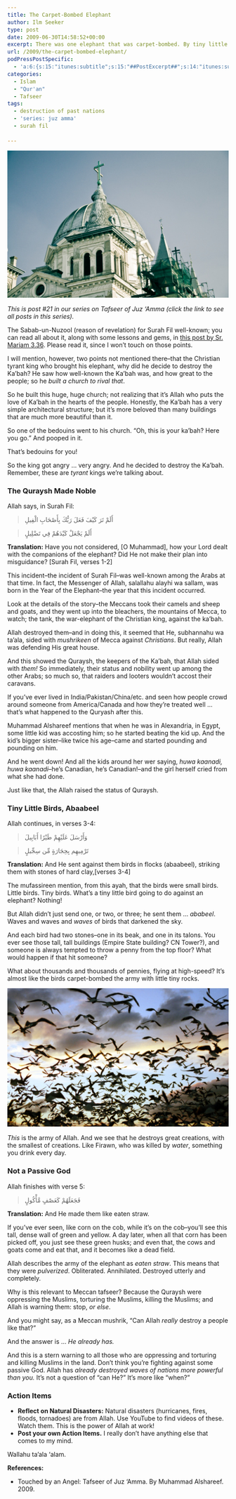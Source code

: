 ```yaml
---
title: The Carpet-Bombed Elephant
author: Ilm Seeker
type: post
date: 2009-06-30T14:58:52+00:00
excerpt: There was one elephant that was carpet-bombed. By tiny little stones. From tiny little birds. And a whole army was pulverized and destroyed, utterly; this was the elephant of a Christian king who decided to fight against Allah.
url: /2009/the-carpet-bombed-elephant/
podPressPostSpecific:
  - 'a:6:{s:15:"itunes:subtitle";s:15:"##PostExcerpt##";s:14:"itunes:summary";s:15:"##PostExcerpt##";s:15:"itunes:keywords";s:17:"##WordPressCats##";s:13:"itunes:author";s:10:"##Global##";s:15:"itunes:explicit";s:2:"No";s:12:"itunes:block";s:2:"No";}'
categories:
  - Islam
  - "Qur'an"
  - Tafseer
tags:
  - destruction of past nations
  - 'series: juz amma'
  - surah fil

---
```

<img src="/wp-content/uploads/big-church.jpg" alt="a big church" title="a big church" class="alignnone size-full wp-image-1225" />

_This is post #21 in our series on Tafseer of Juz &#8216;Amma (click the link to see all posts in this series)._

The Sabab-un-Nuzool (reason of revelation) for Surah Fil well-known; you can read all about it, along with some lessons and gems, in [this post by Sr. Mariam 3.36][1]. Please read it, since I won&#8217;t touch on those points.

I will mention, however, two points not mentioned there&#8211;that the Christian tyrant king who brought his elephant, why did he decide to destroy the Ka&#8217;bah? He saw how well-known the Ka&#8217;bah was, and how great to the people; so he _built a church to rival that_.

So he built this huge, huge church; not realizing that it&#8217;s Allah who puts the love of Ka&#8217;bah in the hearts of the people. Honestly, the Ka&#8217;bah has a very simple architectural structure; but it&#8217;s more beloved than many buildings that are much more beautiful than it.

So one of the bedouins went to his church. &#8220;Oh, this is your ka&#8217;bah? Here you go.&#8221; And pooped in it.

That&#8217;s bedouins for you!

So the king got angry &#8230; very angry. And he decided to destroy the Ka&#8217;bah. Remember, these are _tyrant_ kings we&#8217;re talking about.

### The Quraysh Made Noble

Allah says, in Surah Fil:

> أَلَمْ تَرَ كَيْفَ فَعَلَ رَبُّكَ بِأَصْحَابِ الْفِيلِ
  
> أَلَمْ يَجْعَلْ كَيْدَهُمْ فِي تَضْلِيلٍ 

**Translation:** Have you not considered, [O Muhammad], how your Lord dealt with the companions of the elephant? Did He not make their plan into misguidance? [Surah Fil, verses 1-2]

This incident&#8211;the incident of Surah Fil&#8211;was well-known among the Arabs at that time. In fact, the Messenger of Allah, salallahu alayhi wa sallam, was born in the Year of the Elephant&#8211;the year that this incident occurred.

Look at the details of the story&#8211;the Meccans took their camels and sheep and goats, and they went up into the bleachers, the mountains of Mecca, to watch; the tank, the war-elephant of the Christian king, against the ka&#8217;bah.

Allah destroyed them&#8211;and in doing this, it seemed that He, subhannahu wa ta&#8217;ala, sided with _mushrikeen_ of Mecca against _Christians_. But really, Allah was defending His great house.

And this showed the Quraysh, the keepers of the Ka&#8217;bah, that Allah sided with _them!_ So immediately, their status and nobility went up among the other Arabs; so much so, that raiders and looters wouldn&#8217;t accost their caravans.

If you&#8217;ve ever lived in India/Pakistan/China/etc. and seen how people crowd around someone from America/Canada and how they&#8217;re treated well &#8230; that&#8217;s what happened to the Quryash after this.

Muhammad Alshareef mentions that when he was in Alexandria, in Egypt, some little kid was accosting him; so he started beating the kid up. And the kid&#8217;s bigger sister&#8211;like twice his age&#8211;came and started pounding and pounding on him.

And he went down! And all the kids around her wer saying, _huwa kaanadi, huwa kaanadi_&#8211;he&#8217;s Canadian, he&#8217;s Canadian!&#8211;and the girl herself cried from what she had done.

Just like that, the Allah raised the status of Quraysh.

### Tiny Little Birds, Abaabeel

Allah continues, in verses 3-4:

> وَأَرْسَلَ عَلَيْهِمْ طَيْرًا أَبَابِيلَ
  
> تَرْمِيهِم بِحِجَارَةٍ مِّن سِجِّيلٍ 

**Translation:** And He sent against them birds in flocks (abaabeel), striking them with stones of hard clay,[verses 3-4]

The mufassireen mention, from this ayah, that the birds were small birds. Little birds. Tiny birds. What&#8217;s a tiny little bird going to do against an elephant? Nothing!

But Allah didn&#8217;t just send one, or two, or three; he sent them &#8230; _ababeel_. Waves and waves and _waves_ of birds that darkened the sky.

And each bird had two stones&#8211;one in its beak, and one in its talons. You ever see those tall, tall buildings (Empire State building? CN Tower?), and someone is always tempted to throw a penny from the top floor? What would happen if that hit someone?

What about thousands and thousands of pennies, flying at high-speed? It&#8217;s almost like the birds carpet-bombed the army with little tiny rocks.

<img src="/wp-content/uploads/seagulls-ababeel.jpg" alt="waves and waves of birds" title="waves and waves of birds" class="alignnone size-full wp-image-1224" />

_This_ is the army of Allah. And we see that he destroys great creations, with the smallest of creations. Like Firawn, who was killed by _water_, something you drink every day.

### Not a Passive God

Allah finishes with verse 5:

> فَجَعَلَهُمْ كَعَصْفٍ مَّأْكُولٍ

**Translation:** And He made them like eaten straw.

If you&#8217;ve ever seen, like corn on the cob, while it&#8217;s on the cob&#8211;you&#8217;ll see this tall, dense wall of green and yellow. A day later, when all that corn has been picked off, you just see these green husks; and even that, the cows and goats come and eat that, and it becomes like a dead field.

Allah describes the army of the elephant as _eaten straw_. This means that they were _pulverized_. Obliterated. Annihilated. Destroyed utterly and completely.

Why is this relevant to Meccan tafseer? Because the Quraysh were oppressing the Muslims, torturing the Muslims, killing the Muslims; and Allah is warning them: stop, _or else_.

And you might say, as a Meccan mushrik, &#8220;Can Allah _really_ destroy a people like that?&#8221;

And the answer is &#8230; _He already has._

And this is a stern warning to all those who are oppressing and torturing and killing Muslims in the land. Don&#8217;t think you&#8217;re fighting against some passive God. Allah has _already destroyed waves of nations more powerful than you._ It&#8217;s not a question of &#8220;can He?&#8221; It&#8217;s more like &#8220;when?&#8221;

### Action Items

  * **Reflect on Natural Disasters:** Natural disasters (hurricanes, fires, floods, tornadoes) are from Allah. Use YouTube to find videos of these. Watch them. This is the power of Allah at work!
  * **Post your own Action Items.** I really don&#8217;t have anything else that comes to my mind.

Wallahu ta&#8217;ala &#8216;alam.

**References:**

  * Touched by an Angel: Tafseer of Juz ‘Amma. By Muhammad Alshareef. 2009.

 [1]: http://www.ilmfruits.com/where-will-they-flee-when-the-one-true-god-is-the-pursuer